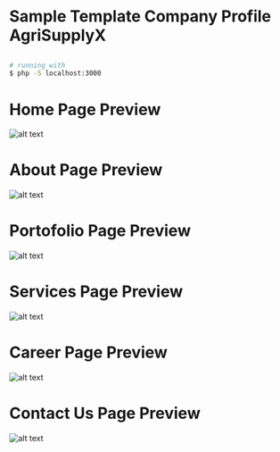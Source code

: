 # Sample Template Company Profile AgriSupplyX

##

```bash
# running with
$ php -S localhost:3000
```

##

# Home Page Preview

![alt text](assets/images/screenshoot/apecsa-home.png)

# About Page Preview

![alt text](assets/images/screenshoot/apecsa-about.png)

# Portofolio Page Preview

![alt text](assets/images/screenshoot/apecsa-portofolio.png)

# Services Page Preview

![alt text](assets/images/screenshoot/apecsa-services.png)

# Career Page Preview

![alt text](assets/images/screenshoot/apecsa-career.png)

# Contact Us Page Preview

![alt text](assets/images/screenshoot/apecsa-contact.png)

##

##

